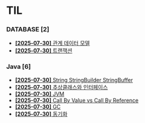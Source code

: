 # TIL
 
### DATABASE [2]
- [**[2025-07-30]**  관계 데이터 모델](https://github.com/A-lass/TIL/blob/main/DATABASE/관계_데이터_모델.md)
- [**[2025-07-30]**  트랜잭션](https://github.com/A-lass/TIL/blob/main/DATABASE/트랜잭션.md)
### Java [6]
- [**[2025-07-30]**  String StringBuilder StringBuffer](https://github.com/A-lass/TIL/blob/main/Java/String_StringBuilder_StringBuffer.md)
- [**[2025-07-30]**  추상클래스와 인터페이스](https://github.com/A-lass/TIL/blob/main/Java/추상클래스와_인터페이스.md)
- [**[2025-07-30]**  JVM](https://github.com/A-lass/TIL/blob/main/Java/JVM.md)
- [**[2025-07-30]**  Call By Value vs Call By Reference](https://github.com/A-lass/TIL/blob/main/Java/Call_By_Value_vs_Call_By_Reference.md)
- [**[2025-07-30]**  GC](https://github.com/A-lass/TIL/blob/main/Java/GC.md)
- [**[2025-07-30]**  동기화](https://github.com/A-lass/TIL/blob/main/Java/동기화.md)
